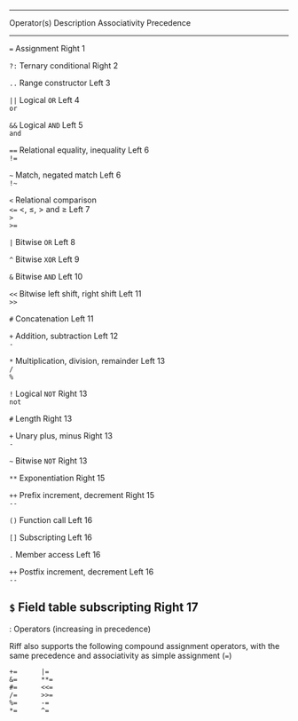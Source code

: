 --------------------------------------------------------------------------------
 Operator(s)  Description                             Associativity  Precedence
------------- --------------------------------------- -------------- -----------
`=`           Assignment                              Right          1

`?:`          Ternary conditional                     Right          2

`..`          Range constructor                       Left           3

`||`          Logical `OR`                            Left           4
<br>`or`

`&&`          Logical `AND`                           Left           5
<br>`and`

`==`          Relational equality, inequality         Left           6
<br>`!=`

`~`           Match, negated match                    Left           6
<br>`!~`

`<`           Relational comparison
<br>`<=`      $<$, $\leqslant$, $>$ and $\geqslant$   Left           7
<br>`>`
<br>`>=`

`|`           Bitwise `OR`                            Left           8

`^`           Bitwise `XOR`                           Left           9

`&`           Bitwise `AND`                           Left           10

`<<`          Bitwise left shift, right shift         Left           11
<br>`>>`

`#`           Concatenation                           Left           11

`+`           Addition, subtraction                   Left           12
<br>`-`

`*`           Multiplication, division, remainder     Left           13
<br>`/`
<br>`%`

`!`           Logical `NOT`                           Right          13
<br>`not`

`#`           Length                                  Right          13

`+`           Unary plus, minus                       Right          13
<br>`-`

`~`           Bitwise `NOT`                           Right          13

`**`          Exponentiation                          Right          15

`++`          Prefix increment, decrement             Right          15
<br>`--`

`()`          Function call                           Left           16

`[]`          Subscripting                            Left           16

`.`           Member access                           Left           16

`++`          Postfix increment, decrement            Left           16
<br>`--`

`$`           Field table subscripting                Right          17
--------------------------------------------------------------------------------

: Operators (increasing in precedence)

Riff also supports the following compound assignment operators, with the same
precedence and associativity as simple assignment (`=`)

```
+=      |=
&=      **=
#=      <<=
/=      >>=
%=      -=
*=      ^=
```
